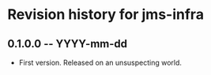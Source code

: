 # Revision history for jms-infra

## 0.1.0.0 -- YYYY-mm-dd

* First version. Released on an unsuspecting world.

